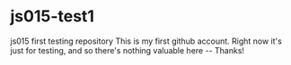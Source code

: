 # js015-test1
js015 first testing repository
This is my first github account. Right now it's just for testing, and so there's nothing valuable here -- Thanks!
